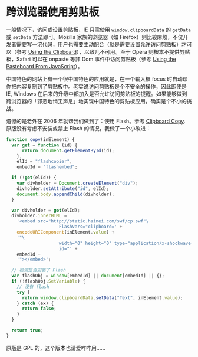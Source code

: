 # 跨浏览器使用剪贴板

一般情况下，访问或设置剪贴板，IE 只需使用 `window.clipboardData` 的 `getData` 或 `setData` 方法即可。Mozilla 家族的浏览器（如 Firefox）则比较麻烦，不仅开发者需要写一沱代码，用户也需要主动配合（就是需要设置允许访问剪贴板）才可以（参考 [Using the Clipboard][0]），以致几不可用。至于 Opera 则根本不提供剪贴板，Safari 可以在 onpaste 等非 Dom 事件中访问剪贴板（参考 [Using the Pasteboard From JavaScript][1]）。

中国特色的网站上有一个很中国特色的应用就是，在一个输入框 focus 时自动帮你把内容复制到了剪贴板中。老实说访问剪贴板是个不安全的操作，因此即使是 IE, Windows 在后来的升级中都加入是否允许访问剪贴板的提醒。如果能够做到跨浏览器的「邪恶地悄无声息」地实现中国特色的剪贴板应用，确实是个不小的挑战。

遗憾的是老外在 2006 年就帮我们做到了：使用 Flash。参考 [Clipboard Copy][2]. 原版没有考虑不安装或禁止 Flash 的情况，我做了一个小改进：

```js
function copy(inElement) {
  var get = function (id) {
      return document.getElementById(id);
    },
    elId = "flashcopier",
    embedId = "flashembed";

  if (!get(elId)) {
    var divholder = Document.createElement("div");
    divholder.setAttribute("id", elId);
    document.body.appendChild(divholder);
  }

  var divholder = get(elId);
  divholder.innerHTML =
    '<embed src="http://static.hainei.com/swf/cp.swf"\
                    FlashVars="clipboard=' +
    encodeURIComponent(inElement.value) +
    '"\
                    width="0" height="0" type="application/x-shockwave-flash"\
                    id="' +
    embedId +
    '"></embed>';

  // 检测是否安装了 Flash
  var flashObj = window[embedId] || document[embedId] || {};
  if (!flashObj.SetVariable) {
    // 没有 flash
    try {
      return window.clipboardData.setData("Text", inElement.value);
    } catch (ex) {
      return false;
    }
  }

  return true;
}
```

原版是 GPL 的，这个版本也请爱咋咋用……

[0]: http://developer.mozilla.org/En/Using_the_Clipboard
[1]: http://developer.apple.com/documentation/AppleApplications/Conceptual/SafariJSProgTopics/Tasks/CopyAndPaste.html
[2]: http://www.jeffothy.com/weblog/clipboard-copy/
